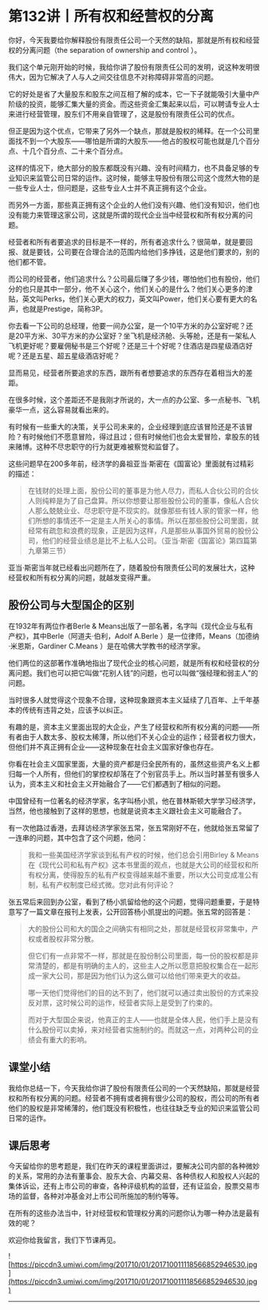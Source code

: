 # 第132讲丨所有权和经营权的分离

你好，今天我要给你解释股份有限责任公司一个天然的缺陷，那就是所有权和经营权的分离问题（the separation of ownership and control ）。

我们这个单元刚开始的时候，我给你讲了股份有限责任公司的发明，说这种发明很伟大，因为它解决了人与人之间交往信息不对称障碍非常高的问题。

它的好处是省了大量股东和股东之间互相了解的成本，它一下子就能吸引大量中产阶级的投资，能够汇集大量的资金。而这些资金汇集起来以后，可以聘请专业人士来进行经营管理，股东们不用亲自管理了，这是股份有限责任公司的优点。

但正是因为这个优点，它带来了另外一个缺点，那就是股权的稀释。在一个公司里面找不到一个大股东——哪怕是所谓的大股东——他占的股权可能也就是几个百分点、十几个百分点、二十来个百分点。

这样的情况下，绝大部分的股东都既没有兴趣、没有时间精力，也不具备足够的专业知识来监管公司日常的运作。这时候，能够主导股份有限公司这个庞然大物的是一些专业人士，但问题是，这些专业人士并不真正拥有这个企业。

而另外一方面，那些真正拥有这个企业的人他们没有兴趣、他们没有知识，他们也没有能力来管理这家公司，这就是所谓的现代企业当中经营权和所有权分离的问题。

经营者和所有者要追求的目标是不一样的，所有者追求什么？很简单，就是要回报、就是要钱，公司要在合理合法的范围内给他们多挣钱，这是他们要求的，别的他们都不管。

而公司的经营者，他们追求什么？公司最后赚了多少钱，哪怕他们也有股份，他们分的也只是其中一部分，他不关心这个，他们关心的是什么？他们关心更多的津贴，英文叫Perks，他们关心更大的权力，英文叫Power，他们关心要有更大的名声，也就是Prestige，简称3P。

你去看一下公司的总经理，他要一间办公室，是一个10平方米的办公室好呢？还是20平方米、30平方米的办公室好？坐飞机是经济舱、头等舱，还是有一架私人飞机更好呢？要雇佣秘书是三个好呢？还是三十个好呢？住酒店是四星级酒店好呢？还是五星、超五星级酒店好呢？

显而易见，经营者所要追求的东西，跟所有者想要追求的东西存在着相当大的差距。

在很多时候，这个差距还不是我刚才所说的，大一点的办公室、多一点秘书、飞机豪华一点，这么容易就看出来的。

有时候有一些重大的决策，关乎公司未来的，企业经理到底应该冒险还是不该冒险？有时候他们不愿意冒险，得过且过；但有时候他们也会太爱冒险，拿股东的钱来赌博。这种不尽忠职守的行为就更难被察觉和监督了。

这些问题早在200多年前，经济学的鼻祖亚当·斯密在《国富论》里面就有过精彩的描述：

> 在钱财的处理上面，股份公司的董事是为他人尽力，而私人合伙公司的合伙人则纯粹是为了自己盘算。所以你想要让那些股份公司的董事，像私人合伙人那么兢兢业业、尽忠职守是不现实的。就像那些有钱人家的管家一样，他们所想的事情还不一定是主人所关心的事情。所以在那些股份公司里面，就经常有疏忽和浪费的现象，正是因为这样，凡是那些从事国外贸易的股份公司，他们的经营业绩总是比不上私人公司。（亚当·斯密《国富论》第四篇第九章第三节）

亚当·斯密当年就已经看出问题所在了，随着股份有限责任公司的发展壮大，这种经营权和所有权分离的问题，就越发变得严重。

## 股份公司与大型国企的区别

在1932年有两位作者Berle & Means出版了一部名著，名字叫《现代企业与私有产权》，其中Berle（阿道夫·伯利，Adolf A.Berle ）是一位律师，Means（加德纳·米恩斯，Gardiner C.Means ）是在哈佛大学教书的经济学家。

他们两位的这部著作准确地指出了现代企业的核心问题，就是所有权和经营权的分离问题。我们也可以把它叫做“花别人钱”的问题，也可以叫做“强经理和弱主人”的问题。

当时很多人就觉得这个现象不合理，这种现象跟资本主义延续了几百年、上千年基本的传统有违背之处，应该予以纠正。

有趣的是，资本主义里面出现的大企业，产生了经营权和所有权分离的问题——所有者由于人数太多、股权太稀薄，所以他们不关心企业的运作；经营者权力很大，但他们并不真正拥有企业——这种现象在社会主义国家好像也存在。

你看在社会主义国家里面，大量的资产都是归全民所有的，虽然这些资产名义上都归每一个人所有，但他们的掌控权却落在了个别官员手上。所以当时甚至有很多人认为，资本主义和社会主义开始融合了——它们都遇到了相似的问题。

中国曾经有一位著名的经济学家，名字叫杨小凯，他在普林斯顿大学学习经济学，当然，他也接触到了这样的思想，也就是说资本主义跟社会主义可能融合了。

有一次他路过香港，去拜访经济学家张五常，张五常刚好不在，他就给张五常留了一连串的问题，其中包含了这个问题，他问：

> 我和一些美国经济学家谈到私有产权的时候，他们总会引用Birley & Means在《现代公司和私有产权》这本书里面的观点，也就是大公司的经营权和所有权分离，使得股东的私有产权变得越来越不重要，所以大公司变成准公有制，私有产权制度已经式微。您对此有何评论？

张五常后来回到办公室，看到了杨小凯留给他的这个问题，觉得问题重要，于是特意写了一篇文章在报刊上发表，公开回答杨小凯提出的问题。张五常的回答是：

> 大的股份公司和大的国企之间确实有相同之处，那就是经营权非常集中，产权或者股权非常分散。
> 
> 
> 
> 但它们有一点非常不一样，那就是在股份制公司里面，每一份的股权都是非常清楚的，都是有明确的主人的，这些主人之所以愿意把股权集合在一起形成一家大公司，那是因为他们认为这么做可以给他们带来更大的收益。
> 
> 
> 
> 哪一天他们觉得他们的目的达不到了，他们就可以通过卖出股份的方式来投反对票，这时候公司的运作，经营者实际上是受到了约束的。
> 
> 
> 
> 而对于大型国企来说，他真正的主人——也就是全体人民，他们手上是没有什么股份可以卖掉，来对经营者实施制约的。而就这一点，对两种公司的业绩会有重大的影响。

## 课堂小结

我给你总结一下，今天我给你讲了股份有限责任公司的一个天然缺陷，那就是经营权和所有权分离的问题。经营者不拥有或者拥有很少公司的股权，而公司的所有者他们的股权是非常稀薄的，他们既没有积极性，也往往缺乏专业的知识来监管公司日常的运作。

## 课后思考

今天留给你的思考题是，我们在昨天的课程里面讲过，要解决公司内部的各种微妙的关系，常用的办法有董事会、股东大会、内幕交易、各种债权人和股权人兴起的集体诉讼，还有上市公司的审查，各种评级机构的监督，还有证监会，股票交易市场的监督，各种对冲基金对上市公司所施加的制约等等。

在所有的这些办法当中，针对经营权和管理权分离的问题你认为哪一种办法是最有效的呢？

欢迎你给我留言，我们下节课再见。

![https://piccdn3.umiwi.com/img/201710/01/201710011118566852946530.jpg](https://piccdn3.umiwi.com/img/201710/01/201710011118566852946530.jpg)

---
